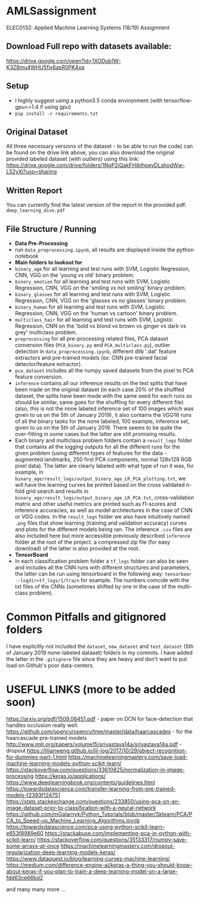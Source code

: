 # AMLSassignment
ELEC0132: Applied Machine Learning Systems (18/19) Assignment

## Download Full repo with datasets available:
https://drive.google.com/open?id=1XODub1W-K3Z8mu4WHU5fix6asR0PK4xq

## Setup
- I highly suggest using a python3.5 conda environment (with tensorflow-gpu==1.4 if using gpu)
- `pip install -r requirements.txt`

## Original Dataset
All three necessary versions of the dataset - to be able to run the code) can be found on the drive link above, you can also download the original provided labeled dataset (with outliers) using this link: https://drive.google.com/drive/folders/1NgP2jQakFHibIhpevDLshodWw-L52yXi?usp=sharing

## Written Report
You can currently find the latest version of the report in the provided pdf: `deep_learning_dive.pdf`

## File Structure / Running
 - __Data Pre-Processing__
  - run `data_preprocessing.ipynb`, all results are displayed inside the python notebook
 - __Main folders to lookout for__
  - `binary_age` for all learning and test runs with SVM, Logistic Regression, CNN, VGG on the 'young vs old' binary problem.
  - `binary_emotion` for all learning and test runs with SVM, Logistic Regression, CNN, VGG on the 'smiling vs not smiling' binary problem.
  - `binary_glasses` for all learning and test runs with SVM, Logistic Regression, CNN, VGG on the 'glasses vs no glasses' binary problem.
  - `binary_human` for all learning and test runs with SVM, Logistic Regression, CNN, VGG on the 'human vs cartoon' binary problem.
  - `multiclass_hair` for all learning and test runs with SVM, Logistic Regression, CNN on the 'bold vs blond vs brown vs ginger vs dark vs grey' multiclass problem.
  - `preprocessing` for all pre-processing related files, PCA dataset conversion files (`PCA_binary.py` and `PCA_multiclass.py`), outlier detection in `data_preprocessing.ipynb`, different dlib '.dat' feature extractors and pre-trained models (ex: CNN pre-trained facial detector/feature extractor).
  - `pca_dataset` includes all the numpy saved datasets from the pixel to PCA feature conversion.
  - `inference` contains all our inference results on the test splits that have been made on the original dataset (in each case 20% of the shuffled dataset, the splits have been made with the same seed for each runs so should be similar, same goes for the shuffling for every different file) (also, this is not the none labeled inference set of 100 images which was given to us on the 5th of January 2019), it also contains the VGG16 runs of all the binary tasks for the none labeled, 100 example, inference set, given to us on the 5th of January 2019. There seems to be quite the over-fitting in some cases but the latter are still promising results.  
  - Each binary and multiclass problem folders contain a `result_logs` folder that contains all the logging outputs for all the different runs for the given problem (using different types of features for the data - augmented landmarks, 250 first PCA components, normal 128x128 RGB pixel data). The latter are clearly labeled with what type of run it was, for example, in `binary_age/result_logs/output_binary_age_LR_PCA_plotting.txt`, we will have the learning curves be printed based on the cross validated n-fold grid search and results in `binary_age/result_logs/output_binary_age_LR_PCA.txt`, cross-validation matrix and other useful metrics are printed such as f1-scores and inference accuracies, as well as model architectures in the case of CNN or VGG codes. In the `result_logs` folder we also have intuitively named `.png` files that show learning (training and validation accuracy) curves and plots for the different models being ran. The inference `.csv` files are also included here but more accessible previously described `inference` folder at the root of the project. a compressed zip file (for easy download) of the latter is also provided at the root.  
 - __TensorBoard__
  - In each classification problem folder a `tf_logs` folder can also be seen and includes all the CNN runs with different structures and parameters, the latter can be run using tensorboard in the following way: `tensorboar --logdir=tf_logs/1/train` for example. The numbers coincide with the txt files of the CNNs (sometimes shifted by one in the case of the multi-class problem).

# Common Pitfalls and gitignored folders

I have explicitly not included the `dataset`, `new_dataset` and `test_dataset` (5th of January 2019 none-labeled dataset) folders in my commits.
I have added the latter in the `.gitignore` file since they are heavy and don't want to put load on Github's poor data-centers.

# USEFUL LINKS (more to be added soon)
https://arxiv.org/pdf/1509.06451.pdf - paper on DCN for face-detection that handles occlusion really well.
https://github.com/opencv/opencv/tree/master/data/haarcascades - for the haarcascade pre-trained models
http://www.jmlr.org/papers/volume15/srivastava14a/srivastava14a.pdf - dropout
https://lilianweng.github.io/lil-log/2017/10/29/object-recognition-for-dummies-part-1.html
https://machinelearningmastery.com/save-load-machine-learning-models-python-scikit-learn/
https://stackoverflow.com/questions/33610825/normalization-in-image-processing
https://keras.io/applications/
https://www.deeplearningbook.org/contents/guidelines.html
https://towardsdatascience.com/transfer-learning-from-pre-trained-models-f2393f124751
https://stats.stackexchange.com/questions/233850/using-pca-on-an-image-dataset-prior-to-classification-with-a-neural-network
https://github.com/mGalarnyk/Python_Tutorials/blob/master/Sklearn/PCA/PCA_to_Speed-up_Machine_Learning_Algorithms.ipynb
https://towardsdatascience.com/pca-using-python-scikit-learn-e653f8989e60
https://stackabuse.com/implementing-pca-in-python-with-scikit-learn/
https://stackoverflow.com/questions/35133317/numpy-save-some-arrays-at-once
https://machinelearningmastery.com/dropout-regularization-deep-learning-models-keras/
https://www.dataquest.io/blog/learning-curves-machine-learning/
https://medium.com/difference-engine-ai/keras-a-thing-you-should-know-about-keras-if-you-plan-to-train-a-deep-learning-model-on-a-large-fdd63ce66bd2

and many many more ...
